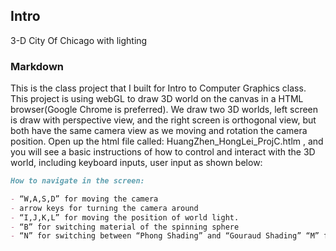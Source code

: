 ## Intro

3-D City Of Chicago with lighting 


### Markdown

This is the class project that I built for Intro to Computer Graphics class. This project is using webGL to draw 3D world on the canvas in a HTML browser(Google Chrome is preferred). We draw two 3D worlds, left screen is draw with perspective view, and the right screen is orthogonal view, but both have the same camera view as we moving and rotation the camera position. Open up the html file called: HuangZhen_HongLei_ProjC.htlm , and you will see a basic instructions of how to control and interact with the 3D world, including keyboard inputs, user input as shown below:

```markdown
How to navigate in the screen:

- “W,A,S,D” for moving the camera
- arrow keys for turning the camera around
- “I,J,K,L” for moving the position of world light. 
- “B” for switching material of the spinning sphere
- “N” for switching between “Phong Shading” and “Gouraud Shading” “M” for switching between “Blinn-Phong Lighting” and “Phong Light”.



